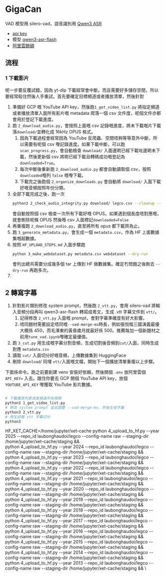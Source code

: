 # GigaCan

VAD 模型用 silero-vad，語音識別用 [Qwen3 ASR](https://qwen.ai/blog?id=41e4c0f6175f9b004a03a07e42343eaaf48329e7&from=research.latest-advancements-list)

- [api key](https://bailian.console.aliyun.com/?tab=model#/api-key)
- 模型 [qwen3-asr-flash](https://bailian.console.aliyun.com/?tab=model#/model-market/detail/group-qwen3-asr-flash?modelGroup=group-qwen3-asr-flash)
- [阿里雲餘額](https://billing-cost.console.aliyun.com/fortune/billing-account)

## 流程

### 1 下載影片

呢一步要反覆試錯，因為 yt-dlp 下載經常會中斷。而且需要好多儲存空間，所以要經常𥄫住然後人手重試。首先要確定目標頻道或者播放清單，然後針對

1. 準備好 GCP 嘅 YouTube API key，然後跑`1_get_video_list.py` 將指定頻道或者播放清單入面所有影片嘅 metadata 爬落一個 csv 文件度，呢個文件亦都會用於登記下載進度。
1. 跑 `2_download_audio.py`，會按照上面嘅 csv 記錄嘅進度，將未下載嘅片下載落`download/`並轉化成 16kHz OPUS 格式。
    1. 因為下載過程會經常因為 YouTube 反爬蟲、空間唔夠等等意外中斷，所以需要有呢個 csv 嚟記錄進度。如果下載中斷，可以跑 `scan_progress.py`，會自動檢查 `download/` 入面邊啲已經下載咗邊啲未下載，然後更新個 csv 將啲已經下載且轉碼成功嘅登記為 `downloaded=True`。
    1. 每次中斷後重新跑 `2_download_audio.py` 都會自動讀取個 csv，按照 `downloaded`嗰列 `false` 嘅嚟下載。
    1. 下載完之後跑個 `2_organize_downloads.py` 會自動將 `download/` 入面下載好嘅音頻按照年份分類。
1. 全部下載完成之後，跑一次
    ```bash
    python3 2_check_audio_integrity.py download/ legco.csv --cleanup --auto-yes
    ```
    會自動按照個 csv 檢查一次所有下載好嘅 OPUS。如果遇到個長度唔對應嘅，就會刪除呢條 OPUS 然後喺 csv 入面標記`downloaded=False`
1. 再重複跑 `2_download_audio.py`，直至將所有 opus 都下載齊為止。
1. 跑 `3_generate_metadata.py`，會生成一個 `metadata.csv`，作為 HF 上面數據集嘅超數據。
1. 按照 `HF_UPLOAD_STEPS.md` 入面步驟跑
    ```bash
    python 3_make_webdataset.py metadata.csv webdataset --dry-run
    ```
    會列出總共需要分成幾多個 tar 上傳到 HF 做數據集。確定冇問題之後刪去 `--dry-run` 再跑多次。
1. 

## 2 轉寫字幕

1. 針對影片類別修改 system  prompt，然後跑 `2_vtt.py`，會用 silero-vad 將輸入音頻分段再叫 qwen3-asr-flash 轉寫成粵文，生成 .vtt 字幕文件到 `vtt/`。
    1. 記得修改 `2_vtt.py` 入面嘅 prompt，會對字幕準確度有好大影響。
    1. 唔同題材需要設定唔同嘅`--vad-merge-ms`時長，例如張悦楷三國演義最優大概係 450，而毛澤東的黃昏歲月就最好係 500。推薦每加一個新題材之前用`tune_vad.ipynb`嚟確定最優值。
1. 跑 `3_cut.py` 用生成嘅字幕分割音頻，生成切割後音頻到`cut/`入面，同時生成對應 `metadata.csv`
1. 讀取 `cut/` 入面切分好嘅音頻，上傳數據集到 HuggingFace
1. 刪除 `download`/ 同埋 `vtt/`入面嘅文檔，開始下一個播放清單重複以上步驟。

下面係命令。跑之前要創建 venv 安裝好依賴，然後開個 `.env` 放阿里雲個 `API_KEY=` 入去。跟住你要去 GCP 開個 YouTube API key，放個 `YOUTUBE_API_KEY` 嚟獲取 YouTube 影片數據。

```bash

# 下載播放列表或者頻道所有視頻
python3 1_get_video_list.py
# 修改 system prompt 並且調整 --vad-merge-ms，然後生成字幕
python3 2_vtt.py
# 用生成嘅 vtt 字幕切分
python3
```




HF_XET_CACHE=/home/jupyter/xet-cache python 4_upload_to_hf.py --year 2025 --repo_id laubonghaudoi/legco --config-name raw --staging-dir /home/jupyter/xet-cache/staging && \
python 4_upload_to_hf.py --year 2024 --repo_id laubonghaudoi/legco --config-name raw --staging-dir /home/jupyter/xet-cache/staging && \
python 4_upload_to_hf.py --year 2023 --repo_id laubonghaudoi/legco --config-name raw --staging-dir /home/jupyter/xet-cache/staging && \
python 4_upload_to_hf.py --year 2022 --repo_id laubonghaudoi/legco --config-name raw --staging-dir /home/jupyter/xet-cache/staging && \
python 4_upload_to_hf.py --year 2021 --repo_id laubonghaudoi/legco --config-name raw --staging-dir /home/jupyter/xet-cache/staging && \
python 4_upload_to_hf.py --year 2020 --repo_id laubonghaudoi/legco --config-name raw --staging-dir /home/jupyter/xet-cache/staging && \
python 4_upload_to_hf.py --year 2019 --repo_id laubonghaudoi/legco --config-name raw --staging-dir /home/jupyter/xet-cache/staging && \
python 4_upload_to_hf.py --year 2018 --repo_id laubonghaudoi/legco --config-name raw --staging-dir /home/jupyter/xet-cache/staging && \
python 4_upload_to_hf.py --year 2017 --repo_id laubonghaudoi/legco --config-name raw --staging-dir /home/jupyter/xet-cache/staging && \
python 4_upload_to_hf.py --year 2016 --repo_id laubonghaudoi/legco --config-name raw --staging-dir /home/jupyter/xet-cache/staging && \
python 4_upload_to_hf.py --year 2015 --repo_id laubonghaudoi/legco --config-name raw --staging-dir /home/jupyter/xet-cache/staging && \
python 4_upload_to_hf.py --year 2014 --repo_id laubonghaudoi/legco --config-name raw --staging-dir /home/jupyter/xet-cache/staging && \
python 4_upload_to_hf.py --year 2013 --repo_id laubonghaudoi/legco --config-name raw --staging-dir /home/jupyter/xet-cache/staging && \
